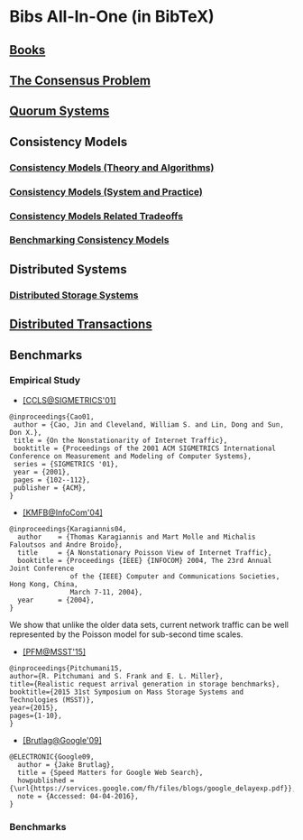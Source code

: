 # Bibs All-In-One (in BibTeX)

## [Books](https://github.com/hengxin/research-resources/blob/master/my-research/bib-allinone/bib-allinone-bibtex/bib-books-bibtex.md)

## [The Consensus Problem](https://github.com/hengxin/research-resources/blob/master/my-research/bib-allinone/bib-allinone-bibtex/bib-consensus-bibtex.md)

## [Quorum Systems](https://github.com/hengxin/research-resources/blob/master/my-research/bib-allinone/bib-allinone-bibtex/bib-quorum-system-bibtex.md)

## Consistency Models

### [Consistency Models (Theory and Algorithms)](https://github.com/hengxin/research-resources/blob/master/my-research/bib-allinone/bib-allinone-bibtex/bib-consistency-models-theory-and-algorithms-bibtex.md)

### [Consistency Models (System and Practice)](https://github.com/hengxin/research-resources/blob/master/my-research/bib-allinone/bib-allinone-bibtex/bib-consistency-models-system-and-practice-bibtex.md)

### [Consistency Models Related Tradeoffs](https://github.com/hengxin/research-resources/blob/master/my-research/bib-allinone/bib-allinone-bibtex/bib-consistency-models-tradeoffs-bibtex.md)

### [Benchmarking Consistency Models](https://github.com/hengxin/research-resources/blob/master/my-research/bib-allinone/bib-allinone-bibtex/bib-benchmarking-consistency-models-bibtex.md)

## Distributed Systems

### [Distributed Storage Systems](https://github.com/hengxin/research-resources/blob/master/my-research/bib-allinone/bib-allinone-bibtex/bib-distributed-storage-systems-bibtex.md)

## [Distributed Transactions](https://github.com/hengxin/research-resources/blob/master/my-research/bib-allinone/bib-allinone-bibtex/bib-distributed-transactions-bibtex.md)

## Benchmarks

### Empirical Study
- [[CCLS@SIGMETRICS'01]](http://dl.acm.org/citation.cfm?id=378440)
```
@inproceedings{Cao01,
 author = {Cao, Jin and Cleveland, William S. and Lin, Dong and Sun, Don X.},
 title = {On the Nonstationarity of Internet Traffic},
 booktitle = {Proceedings of the 2001 ACM SIGMETRICS International Conference on Measurement and Modeling of Computer Systems},
 series = {SIGMETRICS '01},
 year = {2001},
 pages = {102--112},
 publisher = {ACM},
} 
```

- [[KMFB@InfoCom'04]](http://research.microsoft.com/pubs/71434/infocom04.pdf)
```
@inproceedings{Karagiannis04,
  author    = {Thomas Karagiannis and Mart Molle and Michalis Faloutsos and Andre Broido},
  title     = {A Nonstationary Poisson View of Internet Traffic},
  booktitle = {Proceedings {IEEE} {INFOCOM} 2004, The 23rd Annual Joint Conference
               of the {IEEE} Computer and Communications Societies, Hong Kong, China,
               March 7-11, 2004},
  year      = {2004},
}
```
We show that unlike the older data sets, current network traffic can be well represented by the Poisson model for sub-second time scales.

- [[PFM@MSST'15]](http://ieeexplore.ieee.org/xpls/abs_all.jsp?arnumber=7208286&tag=1)
```
@inproceedings{Pitchumani15, 
author={R. Pitchumani and S. Frank and E. L. Miller}, 
title={Realistic request arrival generation in storage benchmarks}, 
booktitle={2015 31st Symposium on Mass Storage Systems and Technologies (MSST)}, 
year={2015},
pages={1-10}, 
}
```

- [[Brutlag@Google'09]](https://services.google.com/fh/files/blogs/google_delayexp.pdf)
```
@ELECTRONIC{Google09,
  author = {Jake Brutlag},
  title = {Speed Matters for Google Web Search},
  howpublished = {\url{https://services.google.com/fh/files/blogs/google_delayexp.pdf}},
  note = {Accessed: 04-04-2016},
}
```

### Benchmarks
